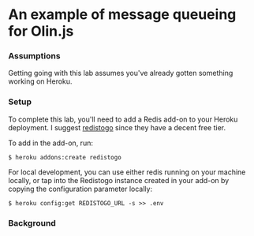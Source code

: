 # An example of message queueing for Olin.js

### Assumptions

Getting going with this lab assumes you've already gotten something working on Heroku.

### Setup

To complete this lab, you'll need to add a Redis add-on to your Heroku deployment. I suggest [redistogo](https://devcenter.heroku.com/articles/redistogo) since they have a decent free tier.

To add in the add-on, run:

```
$ heroku addons:create redistogo
````

For local development, you can use either redis running on your machine locally, or tap into the Redistogo instance created in your add-on by copying the configuration parameter locally:

```
$ heroku config:get REDISTOGO_URL -s >> .env
```

### Background

